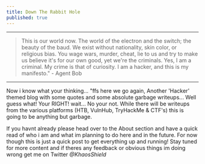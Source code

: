 ```yaml
---
title: Down The Rabbit Hole
published: true
---
```


* * * 
>This is our world now. The world of the electron and the switch; the beauty of the baud. We exist without nationality, skin color, or religious bias. You wage wars, murder,  cheat, lie to us and try to make us believe it's for our own good, yet we're the criminals. Yes, I am a criminal. My crime is that of curiosity. I am a hacker, and this is my manifesto."  - Agent Bob

* * *

Now i know what your thinking... "ffs here we go again, Another 'Hacker' themed blog with some quotes and some absolute garbage writeups... Well guess what! Your RIGHT!
wait... No your not. While there will be writeups from the various platforms (HTB, VulnHub, TryHackMe & CTF's) this is going to be anything but garbage. 

If you havnt already
please head over to the About section and have a quick read of who i am and what im planning to do here and in the future. For now though this is just a quick post to get everything up and running! Stay tuned for more content and if theres any feedback or obvious things im doing wrong get me on Twitter _@KhaosShield_